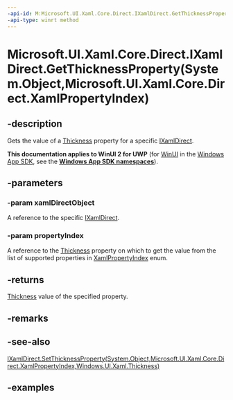 ```yaml
---
-api-id: M:Microsoft.UI.Xaml.Core.Direct.IXamlDirect.GetThicknessProperty(System.Object,Microsoft.UI.Xaml.Core.Direct.XamlPropertyIndex)
-api-type: winrt method
---
```


# Microsoft.UI.Xaml.Core.Direct.IXamlDirect.GetThicknessProperty(System.Object,Microsoft.UI.Xaml.Core.Direct.XamlPropertyIndex)

<!--
public Windows.UI.Xaml.Thickness GetThicknessProperty (object xamlDirectObject, Microsoft.UI.Xaml.Core.Direct.XamlPropertyIndex propertyIndex);
-->

## -description

Gets the value of a [Thickness](/uwp/api/windows.ui.xaml.thickness) property for a specific [IXamlDirect](ixamldirect.md).

**This documentation applies to WinUI 2 for UWP** (for [WinUI](/windows/apps/winui/winui3/) in the [Windows App SDK](/windows/apps/windows-app-sdk/), see the **[Windows App SDK namespaces](/windows/windows-app-sdk/api/winrt/)**).

## -parameters

### -param xamlDirectObject

A reference to the specific [IXamlDirect](ixamldirect.md).

### -param propertyIndex

A reference to the [Thickness](/uwp/api/windows.ui.xaml.thickness) property on which to get the value from the list of supported properties in [XamlPropertyIndex](xamlpropertyindex.md) enum.

## -returns

[Thickness](/uwp/api/windows.ui.xaml.thickness) value of the specified property.

## -remarks

## -see-also

[IXamlDirect.SetThicknessProperty(System.Object,Microsoft.UI.Xaml.Core.Direct.XamlPropertyIndex,Windows.UI.Xaml.Thickness)](ixamldirect_setthicknessproperty_1663429250.md)

## -examples
